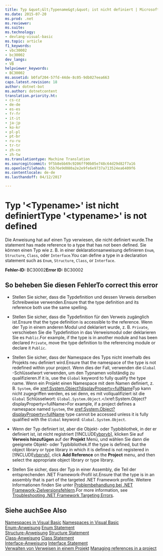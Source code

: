 ```yaml
---
title: Typ &quot;&lt;Typename&gt;&quot; ist nicht definiert | Microsoft-Dokumentation
ms.date: 2015-07-20
ms.prod: .net
ms.reviewer: 
ms.suite: 
ms.technology:
- devlang-visual-basic
ms.topic: article
f1_keywords:
- vbc30002
- bc30002
dev_langs:
- VB
helpviewer_keywords:
- BC30002
ms.assetid: b0faf204-57fd-44de-8c05-9db027eea663
caps.latest.revision: 18
author: dotnet-bot
ms.author: dotnetcontent
translation.priority.ht:
- cs-cz
- de-de
- es-es
- fr-fr
- it-it
- ja-jp
- ko-kr
- pl-pl
- pt-br
- ru-ru
- tr-tr
- zh-cn
- zh-tw
ms.translationtype: Machine Translation
ms.sourcegitcommit: 9f5b8ebb69c9206ff90b05e748c64d29d82f7a16
ms.openlocfilehash: 55b76e9d080a2e2e9fe6e9737a713524ea6409f6
ms.contentlocale: de-de
ms.lasthandoff: 04/12/2017

---
```

# <a name="type-39lttypenamegt39-is-not-defined"></a><span data-ttu-id="49ca0-102">Typ '&lt;Typename&gt;' ist nicht definiert</span><span class="sxs-lookup"><span data-stu-id="49ca0-102">Type &#39;&lt;typename&gt;&#39; is not defined</span></span>
<span data-ttu-id="49ca0-103">Die Anweisung hat auf einen Typ verwiesen, die nicht definiert wurde.</span><span class="sxs-lookup"><span data-stu-id="49ca0-103">The statement has made reference to a type that has not been defined.</span></span> <span data-ttu-id="49ca0-104">Sie können einen Typ wie z. B. in einer deklarationsanweisung definieren `Enum`, `Structure`, `Class`, oder `Interface`.</span><span class="sxs-lookup"><span data-stu-id="49ca0-104">You can define a type in a declaration statement such as `Enum`, `Structure`, `Class`, or `Interface`.</span></span>  
  
 <span data-ttu-id="49ca0-105">**Fehler-ID:** BC30002</span><span class="sxs-lookup"><span data-stu-id="49ca0-105">**Error ID:** BC30002</span></span>  
  
## <a name="to-correct-this-error"></a><span data-ttu-id="49ca0-106">So beheben Sie diesen Fehler</span><span class="sxs-lookup"><span data-stu-id="49ca0-106">To correct this error</span></span>  
  
-   <span data-ttu-id="49ca0-107">Stellen Sie sicher, dass die Typdefinition und dessen Verweis derselben Schreibweise verwenden.</span><span class="sxs-lookup"><span data-stu-id="49ca0-107">Ensure that the type definition and its reference both use the same spelling.</span></span>  
  
-   <span data-ttu-id="49ca0-108">Stellen Sie sicher, dass die Typdefinition für den Verweis zugänglich ist.</span><span class="sxs-lookup"><span data-stu-id="49ca0-108">Ensure that the type definition is accessible to the reference.</span></span> <span data-ttu-id="49ca0-109">Wenn der Typ in einem anderen Modul und deklariert wurde, z. B. `Private`, verschieben Sie die Typdefinition in das Verweismodul oder deklarieren Sie es `Public`.</span><span class="sxs-lookup"><span data-stu-id="49ca0-109">For example, if the type is in another module and has been declared `Private`, move the type definition to the referencing module or declare it `Public`.</span></span>  
  
-   <span data-ttu-id="49ca0-110">Stellen Sie sicher, dass der Namespace des Typs nicht innerhalb des Projekts neu definiert wird.</span><span class="sxs-lookup"><span data-stu-id="49ca0-110">Ensure that the namespace of the type is not redefined within your project.</span></span> <span data-ttu-id="49ca0-111">Wenn dies der Fall, verwenden die `Global` -Schlüsselwort verwenden, um den Typnamen vollständig zu qualifizieren.</span><span class="sxs-lookup"><span data-stu-id="49ca0-111">If it is, use the `Global` keyword to fully qualify the type name.</span></span> <span data-ttu-id="49ca0-112">Wenn ein Projekt einen Namespace mit dem Namen definiert, z. B. `System`, die <xref:System.Object?displayProperty=fullName>Typ kann nicht zugegriffen werden, es sei denn, es mit vollqualifiziert ist die `Global` Schlüsselwort: `Global.System.Object`.</xref:System.Object?displayProperty=fullName></span><span class="sxs-lookup"><span data-stu-id="49ca0-112">For example, if a project defines a namespace named `System`, the <xref:System.Object?displayProperty=fullName> type cannot be accessed unless it is fully qualified with the `Global` keyword: `Global.System.Object`.</span></span>  
  
-   <span data-ttu-id="49ca0-113">Wenn der Typ definiert ist, aber die Objekt- oder Typbibliothek, in der er definiert ist, ist nicht registriert [!INCLUDE[vbprvb](../../../csharp/programming-guide/concepts/linq/includes/vbprvb_md.md)], klicken Sie auf **Verweis hinzufügen** auf der **Projekt** Menü, und wählen Sie dann die geeignete Objekt- oder Typbibliothek.</span><span class="sxs-lookup"><span data-stu-id="49ca0-113">If the type is defined, but the object library or type library in which it is defined is not registered in [!INCLUDE[vbprvb](../../../csharp/programming-guide/concepts/linq/includes/vbprvb_md.md)], click **Add Reference** on the **Project** menu, and then select the appropriate object library or type library.</span></span>  
  
-   <span data-ttu-id="49ca0-114">Stellen Sie sicher, dass der Typ in einer Assembly, die Teil der entsprechenden .NET Framework-Profil ist.</span><span class="sxs-lookup"><span data-stu-id="49ca0-114">Ensure that the type is in an assembly that is part of the targeted .NET Framework profile.</span></span> <span data-ttu-id="49ca0-115">Weitere Informationen finden Sie unter [Problembehandlung bei .NET Framework-Zielversionsfehlern](https://docs.microsoft.com/visualstudio/msbuild/troubleshooting-dotnet-framework-targeting-errors).</span><span class="sxs-lookup"><span data-stu-id="49ca0-115">For more information, see [Troubleshooting .NET Framework Targeting Errors](https://docs.microsoft.com/visualstudio/msbuild/troubleshooting-dotnet-framework-targeting-errors).</span></span>  
  
## <a name="see-also"></a><span data-ttu-id="49ca0-116">Siehe auch</span><span class="sxs-lookup"><span data-stu-id="49ca0-116">See Also</span></span>  
 <span data-ttu-id="49ca0-117">[Namespaces in Visual Basic](../../../visual-basic/programming-guide/program-structure/namespaces.md) </span><span class="sxs-lookup"><span data-stu-id="49ca0-117">[Namespaces in Visual Basic](../../../visual-basic/programming-guide/program-structure/namespaces.md) </span></span>  
<span data-ttu-id="49ca0-118"> [Enum-Anweisung](../../../visual-basic/language-reference/statements/enum-statement.md) </span><span class="sxs-lookup"><span data-stu-id="49ca0-118"> [Enum Statement](../../../visual-basic/language-reference/statements/enum-statement.md) </span></span>  
<span data-ttu-id="49ca0-119"> [Structure-Anweisung](../../../visual-basic/language-reference/statements/structure-statement.md) </span><span class="sxs-lookup"><span data-stu-id="49ca0-119"> [Structure Statement](../../../visual-basic/language-reference/statements/structure-statement.md) </span></span>  
<span data-ttu-id="49ca0-120"> [Class-Anweisung](../../../visual-basic/language-reference/statements/class-statement.md) </span><span class="sxs-lookup"><span data-stu-id="49ca0-120"> [Class Statement](../../../visual-basic/language-reference/statements/class-statement.md) </span></span>  
<span data-ttu-id="49ca0-121"> [Interface-Anweisung](../../../visual-basic/language-reference/statements/interface-statement.md) </span><span class="sxs-lookup"><span data-stu-id="49ca0-121"> [Interface Statement](../../../visual-basic/language-reference/statements/interface-statement.md) </span></span>  
<span data-ttu-id="49ca0-122"> [Verwalten von Verweisen in einem Projekt](https://docs.microsoft.com/visualstudio/ide/managing-references-in-a-project)</span><span class="sxs-lookup"><span data-stu-id="49ca0-122"> [Managing references in a project](https://docs.microsoft.com/visualstudio/ide/managing-references-in-a-project)</span></span>
